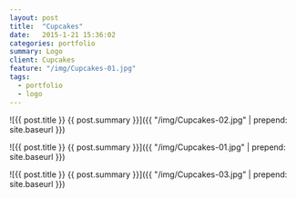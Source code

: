 ```yaml
---
layout: post
title:  "Cupcakes"
date:   2015-1-21 15:36:02
categories: portfolio
summary: Logo
client: Cupcakes
feature: "/img/Cupcakes-01.jpg"
tags: 
  - portfolio
  - logo
---
```


![{{ post.title }} {{ post.summary }}]({{ "/img/Cupcakes-02.jpg" | prepend: site.baseurl }})

![{{ post.title }} {{ post.summary }}]({{ "/img/Cupcakes-01.jpg" | prepend: site.baseurl }})

![{{ post.title }} {{ post.summary }}]({{ "/img/Cupcakes-03.jpg" | prepend: site.baseurl }})